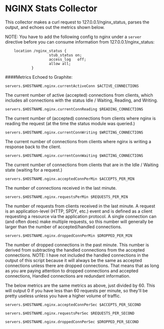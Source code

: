 # NGINX Stats Collector

This collector makes a curl request to 127.0.0.1/nginx_status, parses the output, and echoes out the metrics shown below.

NOTE: You have to add the following config to nginx under a ```server``` directive before you can consume information from 127.0.0.1/nginx_status:

```
    location /nginx_status {
                    stub_status on;
                    access_log   off;
                    allow all;
            }
```

####Metrics Echoed to Graphite:

```servers.$HOSTNAME.nginx.currentActiveConn $ACTIVE_CONNECTIONS```

The current number of active (accepted) connections from clients, which includes all connections with the status Idle / Waiting, Reading, and Writing.

```servers.$HOSTNAME.nginx.currentConnReading $READING_CONNECTIONS```

The current number of (accepted) connections from clients where nginx is reading the request (at the time the status module was queried.)


```servers.$HOSTNAME.nginx.currentConnWriting $WRITING_CONNECTIONS```

The current number of connections from clients where nginx is writing a response back to the client.

```servers.$HOSTNAME.nginx.currentConnWaiting $WAITING_CONNECTIONS```

The current number of connections from clients that are in the Idle / Waiting state (waiting for a request.)


```servers.$HOSTNAME.nginx.acceptedConnPerMin $ACCEPTS_PER_MIN```

The number of connections received in the last minute.

```servers.$HOSTNAME.nginx.requestsPerMin $REQUESTS_PER_MIN```

The number of requests from clients received in the last minute. A request is an application-level (HTTP, SPDY, etc.) event and is defined as a client requesting a resource via the application protocol. A single connection can (and often does) make multiple requests, so this number will generally be larger than the number of accepted/handled connections.

```servers.$HOSTNAME.nginx.droppedConnPerMin $DROPPED_PER_MIN```

The number of dropped connections in the past minute. This number is derived from subtracting the handled connections from the accepted connections. NOTE: I have not included the handled connections in the output of this script because it will always be the same as accepted connections unless there are dropped connections. That means that as long as you are paying attention to dropped connections and accepted connections, Handled connections are redundant information.

The below metrics are the same metrics as above, just divided by 60. This will output 0 if you have less than 60 requests per minute, so they'll be pretty useless unless you have a higher volume of traffic.

```servers.$HOSTNAME.nginx.acceptedConnPerSec $ACCEPTS_PER_SECOND```

```servers.$HOSTNAME.nginx.requestsPerSec $REQUESTS_PER_SECOND```

```servers.$HOSTNAME.nginx.droppedConnPerSec $DROPPED_PER_SECOND```

